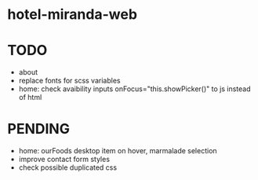 # hotel-miranda-web

# TODO

- about
- replace fonts for scss variables
- home: check avaibility inputs onFocus="this.showPicker()" to js instead of html

# PENDING

- home: ourFoods desktop item on hover, marmalade selection
- improve contact form styles
- check possible duplicated css